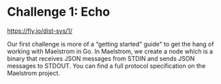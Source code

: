 # Challenge 1: Echo

https://fly.io/dist-sys/1/

Our first challenge is more of a “getting started” guide" to get the hang of working with Maelstrom in Go. In Maelstrom, we create a node which is a binary that receives JSON messages from STDIN and sends JSON messages to STDOUT. You can find a full protocol specification on the Maelstrom project.
